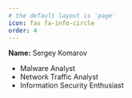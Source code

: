 ```yaml
---
# the default layout is 'page'
icon: fas fa-info-circle
order: 4
---
```


**Name:** Sergey Komarov
- Malware Analyst
- Network Traffic Analyst
- Information Security Enthusiast